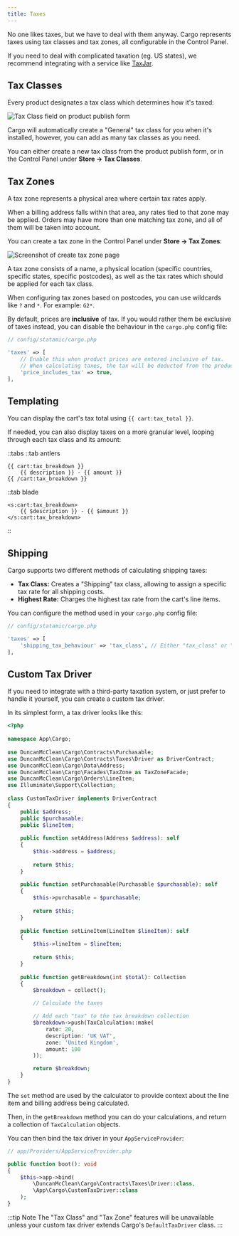 ```yaml
---
title: Taxes
---
```


No one likes taxes, but we have to deal with them anyway. Cargo represents taxes using tax classes and tax zones, all configurable in the Control Panel.

If you need to deal with complicated taxation (eg. US states), we recommend integrating with a service like [TaxJar](https://www.taxjar.com).

## Tax Classes
Every product designates a tax class which determines how it's taxed:

![Tax Class field on product publish form](/images/product-tax-class-field.png)

Cargo will automatically create a "General" tax class for you when it's installed, however, you can add as many tax classes as you need.

You can either create a new tax class from the product publish form, or in the Control Panel under **Store -> Tax Classes**.

## Tax Zones
A tax zone represents a physical area where certain tax rates apply.

When a billing address falls within that area, any rates tied to that zone may be applied. Orders may have more than one matching tax zone, and all of them will be taken into account. 

You can create a tax zone in the Control Panel under **Store -> Tax Zones**:

![Screenshot of create tax zone page](/images/create-tax-zone.png)

A tax zone consists of a name, a physical location (specific countries, specific states, specific postcodes), as well as the tax rates which should be applied for each tax class.

When configuring tax zones based on postcodes, you can use wildcards like `?` and `*`. For example: `G2*`.

By default, prices are **inclusive** of tax. If you would rather them be exclusive of taxes instead, you can disable the behaviour in the `cargo.php` config file:

```php
// config/statamic/cargo.php

'taxes' => [  
    // Enable this when product prices are entered inclusive of tax.  
    // When calculating taxes, the tax will be deducted from the product price, then added back on at the end.    
    'price_includes_tax' => true,  
],
```

## Templating
You can display the cart's tax total using `{{ cart:tax_total }}`.

If needed, you can also display taxes on a more granular level, looping through each tax class and its amount:

::tabs
::tab antlers
```antlers
{{ cart:tax_breakdown }}
	{{ description }} - {{ amount }}
{{ /cart:tax_breakdown }}
```
::tab blade
```blade
<s:cart:tax_breakdown>  
    {{ $description }} - {{ $amount }}  
</s:cart:tax_breakdown>
```
::

## Shipping
Cargo supports two different methods of calculating shipping taxes:

* **Tax Class:** Creates a "Shipping" tax class, allowing to assign a specific tax rate for all shipping costs.
* **Highest Rate:** Charges the highest tax rate from the cart's line items.

You can configure the method used in your `cargo.php` config file:

```php
// config/statamic/cargo.php

'taxes' => [  
	'shipping_tax_behaviour' => 'tax_class', // Either "tax_class" or "highest_tax_rate"
],
```

## Custom Tax Driver
If you need to integrate with a third-party taxation system, or just prefer to handle it yourself, you can create a custom tax driver.

In its simplest form, a tax driver looks like this:

```php
<?php  
  
namespace App\Cargo;  
  
use DuncanMcClean\Cargo\Contracts\Purchasable;  
use DuncanMcClean\Cargo\Contracts\Taxes\Driver as DriverContract;  
use DuncanMcClean\Cargo\Data\Address;  
use DuncanMcClean\Cargo\Facades\TaxZone as TaxZoneFacade;  
use DuncanMcClean\Cargo\Orders\LineItem;  
use Illuminate\Support\Collection;  
  
class CustomTaxDriver implements DriverContract  
{  
    public $address;  
    public $purchasable;  
    public $lineItem;  
  
    public function setAddress(Address $address): self  
    {  
        $this->address = $address;  
  
        return $this;  
    }  
  
    public function setPurchasable(Purchasable $purchasable): self  
    {  
        $this->purchasable = $purchasable;  
  
        return $this;  
    }  
  
    public function setLineItem(LineItem $lineItem): self  
    {  
        $this->lineItem = $lineItem;  
  
        return $this;  
    }  
  
    public function getBreakdown(int $total): Collection  
    {  
        $breakdown = collect();  

		// Calculate the taxes

		// Add each "tax" to the tax breakdown collection
		$breakdown->push(TaxCalculation::make(  
            rate: 20,  
            description: 'UK VAT',  
            zone: 'United Kingdom',  
            amount: 100  
        )); 

		return $breakdown;
    }
}
```

The `set` method are used by the calculator to provide context about the line item and billing address being calculated.

Then, in the `getBreakdown` method you can do your calculations, and return a collection of `TaxCalculation` objects.

You can then bind the tax driver in your `AppServiceProvider`:

```php
// app/Providers/AppServiceProvider.php

public function boot(): void
{
	$this->app->bind(
		\DuncanMcClean\Cargo\Contracts\Taxes\Driver::class,
		\App\Cargo\CustomTaxDriver::class
	);
}
```

:::tip Note
The "Tax Class" and "Tax Zone" features will be unavailable unless your custom tax driver extends Cargo's `DefaultTaxDriver` class.
:::